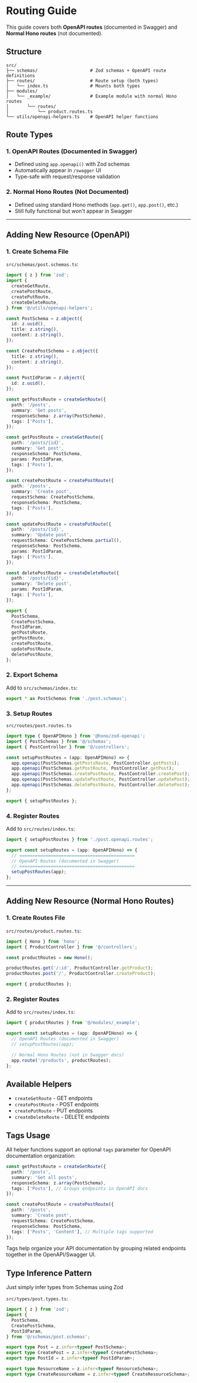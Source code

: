 # Routing Guide

This guide covers both **OpenAPI routes** (documented in Swagger) and **Normal Hono routes** (not documented).

## Structure

```tree
src/
├── schemas/                    # Zod schemas + OpenAPI route definitions
├── routes/                     # Route setup (both types)
│   └── index.ts                # Mounts both types
├── modules/
│   └── _example/               # Example module with normal Hono routes
│       └── routes/
│           └── product.routes.ts
└── utils/openapi-helpers.ts    # OpenAPI helper functions
```

## Route Types

### 1. OpenAPI Routes (Documented in Swagger)

- Defined using `app.openapi()` with Zod schemas
- Automatically appear in `/swagger` UI
- Type-safe with request/response validation

### 2. Normal Hono Routes (Not Documented)

- Defined using standard Hono methods (`app.get()`, `app.post()`, etc.)
- Still fully functional but won't appear in Swagger

---

## Adding New Resource (OpenAPI)

### 1. Create Schema File

`src/schemas/post.schemas.ts`:

```typescript
import { z } from 'zod';
import {
  createGetRoute,
  createPostRoute,
  createPutRoute,
  createDeleteRoute,
} from '@/utils/openapi-helpers';

const PostSchema = z.object({
  id: z.uuid(),
  title: z.string(),
  content: z.string(),
});

const CreatePostSchema = z.object({
  title: z.string(),
  content: z.string(),
});

const PostIdParam = z.object({
  id: z.uuid(),
});

const getPostsRoute = createGetRoute({
  path: '/posts',
  summary: 'Get posts',
  responseSchema: z.array(PostSchema),
  tags: ['Posts'],
});

const getPostRoute = createGetRoute({
  path: '/posts/{id}',
  summary: 'Get post',
  responseSchema: PostSchema,
  params: PostIdParam,
  tags: ['Posts'],
});

const createPostRoute = createPostRoute({
  path: '/posts',
  summary: 'Create post',
  requestSchema: CreatePostSchema,
  responseSchema: PostSchema,
  tags: ['Posts'],
});

const updatePostRoute = createPutRoute({
  path: '/posts/{id}',
  summary: 'Update post',
  requestSchema: CreatePostSchema.partial(),
  responseSchema: PostSchema,
  params: PostIdParam,
  tags: ['Posts'],
});

const deletePostRoute = createDeleteRoute({
  path: '/posts/{id}',
  summary: 'Delete post',
  params: PostIdParam,
  tags: ['Posts'],
});

export {
  PostSchema,
  CreatePostSchema,
  PostIdParam,
  getPostsRoute,
  getPostRoute,
  createPostRoute,
  updatePostRoute,
  deletePostRoute,
};
```

### 2. Export Schema

Add to `src/schemas/index.ts`:

```typescript
export * as PostSchemas from './post.schemas';
```

### 3. Setup Routes

`src/routes/post.routes.ts`

```typescript
import type { OpenAPIHono } from '@hono/zod-openapi';
import { PostSchemas } from '@/schemas';
import { PostController } from '@/controllers';

const setupPostRoutes = (app: OpenAPIHono) => {
  app.openapi(PostSchemas.getPostsRoute, PostController.getPosts);
  app.openapi(PostSchemas.getPostRoute, PostController.getPost);
  app.openapi(PostSchemas.createPostRoute, PostController.createPost);
  app.openapi(PostSchemas.updatePostRoute, PostController.updatePost);
  app.openapi(PostSchemas.deletePostRoute, PostController.deletePost);
};

export { setupPostRoutes };
```

### 4. Register Routes

Add to `src/routes/index.ts`:

```typescript
import { setupPostRoutes } from './post.openapi.routes';

export const setupRoutes = (app: OpenAPIHono) => {
  // ============================================
  // OpenAPI Routes (documented in Swagger)
  // ============================================
  setupPostRoutes(app);
};
```

---

## Adding New Resource (Normal Hono Routes)

### 1. Create Routes File

`src/routes/product.routes.ts`:

```typescript
import { Hono } from 'hono';
import { ProductController } from '@/controllers';

const productRoutes = new Hono();

productRoutes.get('/:id', ProductController.getProduct);
productRoutes.post('/', ProductController.createProduct);

export { productRoutes };
```

### 2. Register Routes

Add to `src/routes/index.ts`:

```typescript
import { productRoutes } from '@/modules/_example';

export const setupRoutes = (app: OpenAPIHono) => {
  // OpenAPI Routes (documented in Swagger)
  // setupPostRoutes(app);

  // Normal Hono Routes (not in Swagger docs)
  app.route('/products', productRoutes);
};
```

## Available Helpers

- `createGetRoute` - GET endpoints
- `createPostRoute` - POST endpoints
- `createPutRoute` - PUT endpoints
- `createDeleteRoute` - DELETE endpoints

## Tags Usage

All helper functions support an optional `tags` parameter for OpenAPI documentation organization:

```typescript
const getPostsRoute = createGetRoute({
  path: '/posts',
  summary: 'Get all posts',
  responseSchema: z.array(PostSchema),
  tags: ['Posts'], // Groups endpoints in OpenAPI docs
});

const createPostRoute = createPostRoute({
  path: '/posts',
  summary: 'Create post',
  requestSchema: CreatePostSchema,
  responseSchema: PostSchema,
  tags: ['Posts', 'Content'], // Multiple tags supported
});
```

Tags help organize your API documentation by grouping related endpoints together in the OpenAPI/Swagger UI.

## Type Inference Pattern

Just simply infer types from Schemas using Zod

`src/types/post.types.ts`:

```typescript
import { z } from 'zod';
import {
  PostSchema,
  CreatePostSchema,
  PostIdParam,
} from '@/schemas/post.schemas';

export type Post = z.infer<typeof PostSchema>;
export type CreatePost = z.infer<typeof CreatePostSchema>;
export type PostId = z.infer<typeof PostIdParam>;
```

```typescript
export type ResourceName = z.infer<typeof ResourceSchema>;
export type CreateResourceName = z.infer<typeof CreateResourceSchema>;
```
